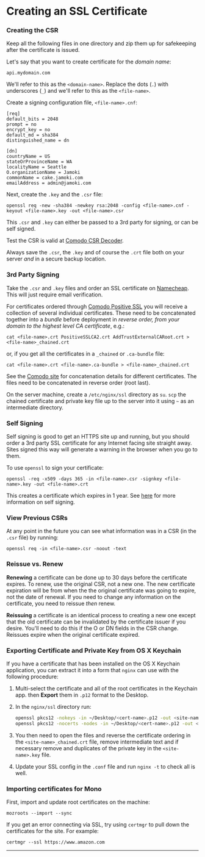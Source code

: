 # Creating an SSL Certificate

### Creating the CSR

Keep all the following files in one directory and zip them up for safekeeping after the certificate is issued.

Let's say that you want to create certificate for the _domain name_:

	api.mydomain.com
	
We'll refer to this as the `<domain-name>`. Replace the dots (`.`) with underscores (`_`) and we'll refer to this as the `<file-name>`.

Create a signing configuration file, `<file-name>.cnf`:

```
[req]
default_bits = 2048
prompt = no
encrypt_key = no
default_md = sha384
distinguished_name = dn

[dn]
countryName = US
stateOrProvinceName = WA
localityName = Seattle
O.organizationName = Jamoki
commonName = cake.jamoki.com
emailAddress = admin@jamoki.com
```

Next, create the `.key` and the `.csr` file:

	openssl req -new -sha384 -newkey rsa:2048 -config <file-name>.cnf -keyout <file-name>.key -out <file-name>.csr

This `.csr` and `.key` can either be passed to a 3rd party for signing, or can be self signed.

Test the CSR is valid at [Comodo CSR Decoder](https://secure.comodo.net/utilities/decodeCSR.html).

Always save the `.csr`, the `.key` and of course the `.crt` file both on your server _and_ in a secure backup location.

### 3rd Party Signing

Take the `.csr` and `.key` files and order an SSL certificate on [Namecheap](http://namecheap.com).  This will just require email verification.

For certificates ordered through [Comodo Positive SSL](http://positivessl.com) you will receive a collection of several individual certificates.  These need to be concatenated together into a _bundle_ before deployment in _reverse order, from your domain to the highest level CA certificate_, e.g.:

    cat <file-name>.crt PositiveSSLCA2.crt AddTrustExternalCARoot.crt > <file-name>_chained.crt

or, if you get all the certificates in a `_chained` or `.ca-bundle` file:

	cat <file-name>.crt <file-name>.ca-bundle > <file-name>_chained.crt

See the [Comodo site][3] for concatenation details for different certificates.  The files need to be concatenated in reverse order (root last). 

On the server machine, create a `/etc/nginx/ssl` directory as `su`.  `scp` the chained certificate and private key file up to the server into it using `~` as an intermediate directory. 

### Self Signing

Self signing is good to get an HTTPS site up and running, but you should order a 3rd party SSL certificate for any Internet facing site straight away.  Sites signed this way will generate a warning in the browser when you go to them.
	
To use `openssl` to sign your certificate:

	openssl -req -x509 -days 365 -in <file-name>.csr -signkey <file-name>.key -out <file-name>.crt
	
This creates a certificate which expires in 1 year.  See [here][2] for more information on self signing.

### View Previous CSRs

At any point in the future you can see what information was in a CSR (in the `.csr` file) by running:

    openssl req -in <file-name>.csr -noout -text

### Reissue vs. Renew

**Renewing** a certificate can be done up to 30 days before the certificate expires.  To renew, use the original CSR, not a new one.  The new certificate expiration will be from when the the original certificate was going to expire, not the date of renewal.  If you need to change any information on the certificate, you need to reissue _then_ renew.

**Reissuing** a certificate is an identical process to creating a new one except that the old certificate can be invalidated by the certificate issuer if you desire.  You'll need to do this if the O or DN fields in the CSR change.  Reissues expire when the original certificate expired.

### Exporting Certificate and Private Key from OS X Keychain

If you have a certificate that has been installed on the OS X Keychain application, you can extract it into a form that `nginx` can use with the following procedure:

1. Multi-select the certificate and all of the root certificates in the Keychain app. then **Export** them in `.p12` format to the Desktop.
2. In the `nginx/ssl` directory run:

    ```bash
    openssl pkcs12 -nokeys -in ~/Desktop/<cert-name>.p12 -out <site-name>_chained.crt
    openssl pkcs12 -nocerts -nodes -in ~/Desktop/<cert-name>.p12 -out <site-name>.key
    ```

3. You then need to open the files and reverse the certificate ordering in the `<site-name>_chained.crt` file, remove intermediate text and if necessary remove and duplicates of the private key in the `<site-name>.key` file.
5. Update your SSL config in the `.conf` file and run `nginx -t` to check all is well.

### Importing certificates for Mono

First, import and update root certificates on the machine:

    mozroots --import --sync

If you get an error connecting via SSL, try using `certmgr` to pull down the certificates for the site.  For example:

    certmgr --ssl https://www.amazon.com

---

[1]: http://nginx.org/en/docs/http/configuring_https_servers.html
[2]: https://www.switch.ch/grid/certificates/obtain/grid-csr-openssl.html
[3]: https://support.comodo.com/index.php?/Default/Knowledgebase/Article/View/620/0/which-is-root-which-is-intermediate
